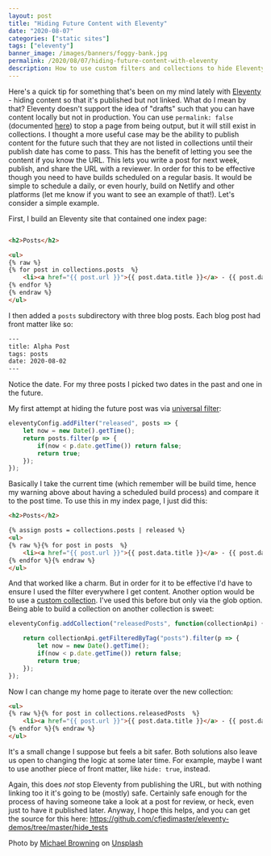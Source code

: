 ```yaml
---
layout: post
title: "Hiding Future Content with Eleventy"
date: "2020-08-07"
categories: ["static sites"]
tags: ["eleventy"]
banner_image: /images/banners/foggy-bank.jpg
permalink: /2020/08/07/hiding-future-content-with-eleventy
description: How to use custom filters and collections to hide Eleventy content for the future.
---
```


Here's a quick tip for something that's been on my mind lately with [Eleventy](https://www.11ty.dev) - hiding content so that it's published but not linked. What do I mean by that? Eleventy doesn't support the idea of "drafts" such that you can have content locally but not in production. You can use `permalink: false` (documented [here](https://www.11ty.dev/docs/permalinks/#disable-templating-in-permalinks)) to stop a page from being output, but it will still exist in collections. I thought a more useful case may be the ability to publish content for the future such that they are not listed in collections until their publish date has come to pass. This has the benefit of letting you see the content if you know the URL. This lets you write a post for next week, publish, and share the URL with a reviewer. In order for this to be effective though you need to have builds scheduled on a regular basis. It would be simple to schedule a daily, or even hourly, build on Netlify and other platforms (let me know if you want to see an example of that!). Let's consider a simple example.

First, I build an Eleventy site that contained one index page:

```html

<h2>Posts</h2>

<ul>
{% raw %}
{% for post in collections.posts  %}
	<li><a href="{{ post.url }}">{{ post.data.title }}</a> - {{ post.date }}</li>
{% endfor %}
{% endraw %}
</ul>
```

I then added a `posts` subdirectory with three blog posts. Each blog post had front matter like so:

```html
---
title: Alpha Post
tags: posts
date: 2020-08-02
---
```

Notice the date. For my three posts I picked two dates in the past and one in the future. 

My first attempt at hiding the future post was via [universal filter](https://www.11ty.dev/docs/filters/#universal-filters):

```js
eleventyConfig.addFilter("released", posts => {
	let now = new Date().getTime();
	return posts.filter(p => {
		if(now < p.date.getTime()) return false;
		return true;
	});
});
```

Basically I take the current time (which remember will be build time, hence my warning above about having a scheduled build process) and compare it to the post time. To use this in my index page, I just did this:

```html
<h2>Posts</h2>

{% assign posts = collections.posts | released %}
<ul>
{% raw %}{% for post in posts  %}
	<li><a href="{{ post.url }}">{{ post.data.title }}</a> - {{ post.date }}</li>
{% endfor %}{% endraw %}
</ul>
```

And that worked like a charm. But in order for it to be effective I'd have to ensure I used the filter everywhere I get content. Another option would be to use a [custom collection](https://www.11ty.dev/docs/collections/). I've used this before but only via the glob option. Being able to build a collection on another collection is sweet:

```js
eleventyConfig.addCollection("releasedPosts", function(collectionApi) {

	return collectionApi.getFilteredByTag("posts").filter(p => {
		let now = new Date().getTime();
		if(now < p.date.getTime()) return false;
		return true;
	});
});
```

Now I can change my home page to iterate over the new collection:

```html
<ul>
{% raw %}{% for post in collections.releasedPosts  %}
	<li><a href="{{ post.url }}">{{ post.data.title }}</a> - {{ post.date }}</li>
{% endfor %}{% endraw %}
</ul>
```

It's a small change I suppose but feels a bit safer. Both solutions also leave us open to changing the logic at some later time. For example, maybe I want to use another piece of front matter, like `hide: true`, instead. 

Again, this does *not* stop Eleventy from publishing the URL, but with nothing linking too it it's going to be (mostly) safe. Certainly safe enough for the process of having someone take a look at a post for review, or heck, even just to have it published later. Anyway, I hope this helps, and you can get the source for this here: <https://github.com/cfjedimaster/eleventy-demos/tree/master/hide_tests>

<span>Photo by <a href="https://unsplash.com/@michaelwb?utm_source=unsplash&amp;utm_medium=referral&amp;utm_content=creditCopyText">Michael Browning</a> on <a href="https://unsplash.com/s/photos/hidden?utm_source=unsplash&amp;utm_medium=referral&amp;utm_content=creditCopyText">Unsplash</a></span>